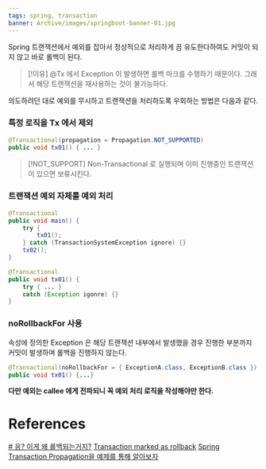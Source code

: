 ```yaml
---
tags: spring, transaction
banner: Archive/images/springboot-banner-01.jpg
---
```

Spring 트랜잭션에서 예외를 잡아서 정상적으로 처리하게 끔 유도한다하여도
커밋이 되지 않고 바로 롤백이 된다.

> [!이유]
> @Tx 에서 Exception 이 발생하면 롤백 마크를 수행하기 때문이다.
> 그래서 해당 트랜잭션을 재사용하는 것이 불가능하다.

의도하려던 대로 예외를 무시하고 트랜잭션을 처리하도록 우회하는 방법은 다음과 같다.
### 특정 로직을 Tx 에서 제외

```java 
@Transactional(propagation = Propagation.NOT_SUPPORTED)
public void tx01() { ... }
```

> [!NOT_SUPPORT]
> Non-Transactional 로 실행되며 이미 진행중인 트랜잭션이 있으면 보류시킨다.

### 트랜잭션 예외 자체를 예외 처리

```java
@Transactional
public void main() {
	try {
		tx01();
	} catch (TransactionSystemException ignore) {}
	tx02();
}

@Transactional
public void tx01() {
	try { ... } 
	catch (Exception igonre) {}
}
```

### noRollbackFor 사용
속성에 정의한 Exception 은 해당 트랜잭션 내부에서 발생했을 경우 진행한 부분까지 커밋이 발생하며 롤백을 진행하지 않는다.
```java
@Transactional(noRollbackFor = { ExceptionA.class, ExceptionB.class })
public void tx01() {...}
```

**다만 예외는 callee 에게 전파되니 꼭 예외 처리 로직을 작성해야만 한다.**
# References
[# 응? 이게 왜 롤백되는거지?](https://techblog.woowahan.com/2606/)
[Transaction marked as rollback](https://brunch.co.kr/@purpledev/8)
[Spring Transaction Propagation을 예제를 통해 알아보자](https://oingdaddy.tistory.com/28)